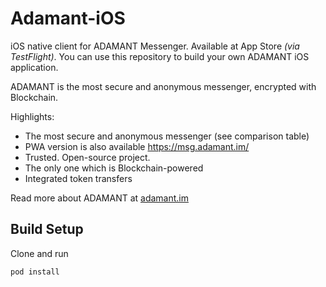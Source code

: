 # Adamant-iOS

iOS native client for ADAMANT Messenger. Available at App Store *(via TestFlight)*. You can use this repository to build your own ADAMANT iOS application.

ADAMANT is the most secure and anonymous messenger, encrypted with Blockchain.

Highlights:

- The most secure and anonymous messenger (see comparison table)
- PWA version is also available https://msg.adamant.im/
- Trusted. Open-source project.
- The only one which is Blockchain-powered
- Integrated token transfers

Read more about ADAMANT at [adamant.im](https://adamant.im)

## Build Setup

Clone and run
``` bash
pod install
```
